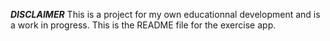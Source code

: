 ***DISCLAIMER*** 
This is a project for my own educationnal development and is a work in progress. 
This is the README file for the exercise app.
